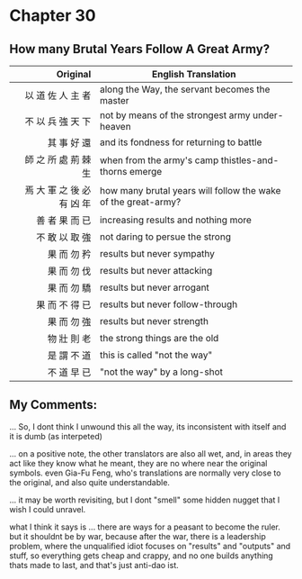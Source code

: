 # Chapter 30
## How many Brutal Years Follow A Great Army?

| Original | English Translation |
| -: | -- |
| 以 道 佐 人 主 者 | along the Way, the servant becomes the master |
| 不 以 兵 強 天 下 | not by means of the strongest army under-heaven |
| 其 事 好 還 | and its fondness for returning to battle |
| 師 之 所 處 荊 棘 生 | when from the army's camp thistles-and-thorns emerge |
| 焉 大 軍 之 後 必 有 凶 年 | how many brutal years will follow the wake of the great-army? |
| 善 者 果 而 已 | increasing results and nothing more |
| 不 敢 以 取 強 | not daring to persue the strong |
| 果 而 勿 矜 | results but never sympathy |
| 果 而 勿 伐 | results but never attacking |
| 果 而 勿 驕 | results but never arrogant |
| 果 而 不 得 已 | results but never follow-through |
| 果 而 勿 強 | results but never strength |
| 物 壯 則 老 | the strong things are the old |
| 是 謂 不 道 | this is called "not the way" |
| 不 道 早 已 | "not the way" by a long-shot |


## My Comments:

... So, I dont think I unwound this all the way, its inconsistent with itself and it is dumb (as interpeted)

... on a positive note, the other translators are also all wet, and, in areas they act like they know what he meant, they are no where near the original symbols.  even Gia-Fu Feng, who's translations are normally very close to the original, and also quite understandable.

... it may be worth revisiting, but I dont "smell" some hidden nugget that I wish I could unravel.

what I think it says is ...
there are ways for a peasant to become the ruler.
but it shouldnt be by war,
because after the war, there is a leadership problem,
where the unqualified idiot focuses on "results" and "outputs" and stuff,
so everything gets cheap and crappy,
and no one builds anything thats made to last,
and that's just anti-dao ist.

